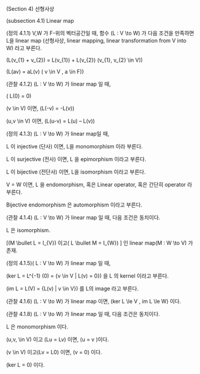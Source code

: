 (Section 4) 선형사상

(subsection 4.1) Linear map

(정의 4.1.1) V,W 가 F-위의 벡터공간일 때, 함수 \(L : V \to W\) 가 다음 조건을 만족하면 L을 linear map (선형사상, linear mapping, linear transformation from V into W) 라고 부른다.

\(L(v_{1} + v_{2}) = L(v_{1}) + L(v_{2}) (v_{1}, v_{2} \in V)\)

\(L(av) = aL(v) ( v \in V , a \in F)\)

(관찰 4.1.2) \(L : V \to W\) 가 linear map 일 때,

\( L(0) = 0\)

\(v \in V\) 이면, \(L(-v) = -L(v)\)

\(u,v \in V\) 이면, \(L(u-v) = L(u) – L(v)\)

(정의 4.1.3) \(L : V \to W\) 가 linear map일 때,

L 이 injective (단사) 이면, L을 monomorphism 이라 부른다.

L 이 surjective (전사) 이면, L 을 epimorphism 이라고 부른다.

L 이 bijective (전단사) 이면, L을 isomorphism 이라고 부른다.

V = W 이면, L 을 endomorphism, 혹은 Linear operator, 혹은 간단히 operator 라 부른다.

Bijective endomorphism 은 automorphism 이라고 부른다.

(관찰 4.1.4) \(L : V \to W\) 가 linear map 일 때, 다음 조건은 동치이다.

L 은 isomorphism.

[\(M \bullet L = I_{V}\) 이고\( L \bullet M = I_{W}\) ] 인 linear map\(M : W \to V\) 가 존재.

(정의 4.1.5)\( L : V \to W\) 가 linear map 일 때,

\(ker L = L^{-1} (0) = {v \in V | L(v) = 0}\) 을 L 의 kernel 이라고 부른다.

\(im L = L(V) = {L(v) | v \in V}\) 를 L의 image 라고 부른다.

(관찰 4.1.6) \(L : V \to W\) 가 linear map 이면, \(ker L \le V , im L \le W\) 이다.

(관찰 4.1.8) \(L : V \to W\) 가 linear map 일 때, 다음 조건은 동치이다.

L 은 monomorphism 이다.

\(u,v, \in V\) 이고 \(Lu = Lv\) 이면, \(u = v \)이다.

\(v \in V\) 이고\(Lv = L0\) 이면, \(v = 0\) 이다.

\(ker L = 0\) 이다.